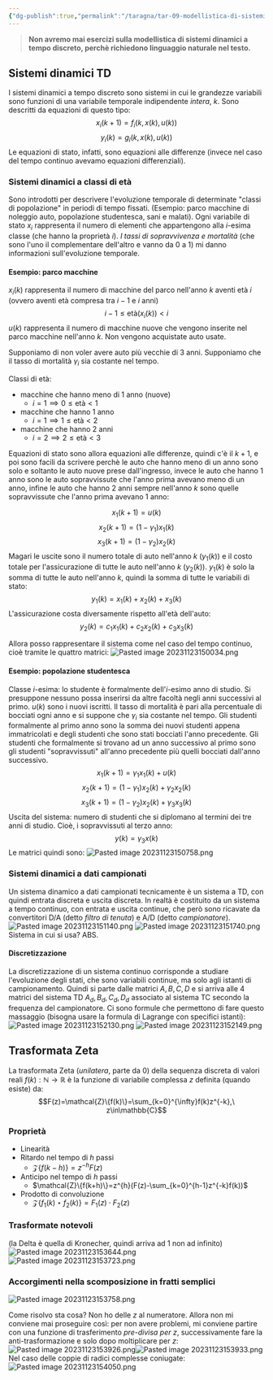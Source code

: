 ```yaml
---
{"dg-publish":true,"permalink":"/taragna/tar-09-modellistica-di-sistemi-dinamici-td-e-trasformata-zeta/"}
---
```


>**Non avremo mai esercizi sulla modellistica di sistemi dinamici a tempo discreto, perchè richiedono linguaggio naturale nel testo.**

## Sistemi dinamici TD
I sistemi dinamici a tempo discreto sono sistemi in cui le grandezze variabili sono funzioni di una variabile temporale indipendente *intera*, $k$.
Sono descritti da equazioni di questo tipo:
$$x_i(k+1)=f_i(k, x(k), u(k))$$
$$y_i(k)=g_l(k, x(k), u(k))$$
Le equazioni di stato, infatti, sono equazioni alle differenze (invece nel caso del tempo continuo avevamo equazioni differenziali).
### Sistemi dinamici a classi di età
Sono introdotti per descrivere l'evoluzione temporale di determinate "classi di popolazione" in periodi di tempo fissati.
(Esempio: parco macchine di noleggio auto, popolazione studentesca, sani e malati).
Ogni variabile di stato $x_i$ rappresenta il numero di elementi che appartengono alla $i$-esima classe (che hanno la proprietà $i$).
*I tassi di sopravvivenza e mortalità* (che sono l'uno il complementare dell'altro e vanno da $0$ a $1$) mi danno informazioni sull'evoluzione temporale.
#### Esempio: parco macchine
$x_i(k)$ rappresenta il numero di macchine del parco nell'anno $k$ aventi età $i$ (ovvero aventi età compresa tra $i-1$ e $i$ anni)
$$i-1\le\text{età}(x_i(k))<i$$
$u(k)$ rappresenta il numero di macchine nuove che vengono inserite nel parco macchine nell'anno $k$. Non vengono acquistate auto usate.

Supponiamo di non voler avere auto più vecchie di $3$ anni.
Supponiamo che il tasso di mortalità $\gamma_i$ sia costante nel tempo.

Classi di età:
- macchine che hanno meno di 1 anno (nuove) 
	- $i=1\implies 0\le\text{età}<1$
- macchine che hanno 1 anno
	- $i=1\implies 1\le\text{età}<2$
- macchine che hanno 2 anni 
	- $i=2\implies 2\le\text{età}<3$

Equazioni di stato sono allora equazioni alle differenze, quindi c'è il $k+1$, e poi sono facili da scrivere perchè le auto che hanno meno di un anno sono solo e soltanto le auto nuove prese dall'ingresso, invece le auto che hanno $1$ anno sono le auto sopravvissute che l'anno prima avevano meno di un anno, infine le auto che hanno $2$ anni sempre nell'anno $k$ sono quelle sopravvissute che l'anno prima avevano $1$ anno:

$$x_1(k+1)=u(k)$$
$$x_2(k+1)=(1-\gamma_1)x_1(k)$$
$$x_3(k+1)=(1-\gamma_2)x_2(k)$$
Magari le uscite sono il numero totale di auto nell'anno $k$ ($y_1(k)$) e il costo totale per l'assicurazione di tutte le auto nell'anno $k$ ($y_2(k)$).
$y_1(k)$ è solo la somma di tutte le auto nell'anno $k$, quindi la somma di tutte le variabili di stato:
$$y_1(k)=x_1(k)+x_2(k)+x_3(k)$$
L'assicurazione costa diversamente rispetto all'età dell'auto:
$$y_2(k)=c_1x_1(k)+c_2x_2(k)+c_3x_3(k)$$

Allora posso rappresentare il sistema come nel caso del tempo continuo, cioè tramite le quattro matrici:
![Pasted image 20231123150034.png](/img/user/img/Pasted%20image%2020231123150034.png)
#### Esempio: popolazione studentesca
Classe $i$-esima: lo studente è formalmente dell'$i$-esimo anno di studio.
Si presuppone nessuno possa inserirsi da altre facoltà negli anni successivi al primo. $u(k)$ sono i nuovi iscritti.
Il tasso di mortalità è pari alla percentuale di bocciati ogni anno e si suppone che $\gamma_i$ sia costante nel tempo.
Gli studenti formalmente al primo anno sono la somma dei nuovi studenti appena immatricolati e degli studenti che sono stati bocciati l'anno precedente. Gli studenti che formalmente si trovano ad un anno successivo al primo sono gli studenti "sopravvissuti" all'anno precedente più quelli bocciati dall'anno successivo.
$$x_1(k+1)=\gamma_1x_1(k)+u(k)$$
$$x_2(k+1)=(1-\gamma_1)x_2(k)+\gamma_2x_2(k)$$
$$x_3(k+1)=(1-\gamma_2)x_2(k)+\gamma_3x_3(k)$$
Uscita del sistema: numero di studenti che si diplomano al termini dei tre anni di studio. Cioè, i sopravvissuti al terzo anno:
$$y(k)=\gamma_3x(k)$$
Le matrici quindi sono:
![Pasted image 20231123150758.png](/img/user/img/Pasted%20image%2020231123150758.png)
### Sistemi dinamici a dati campionati
Un sistema dinamico a dati campionati tecnicamente è un sistema a TD, con quindi entrata discreta e uscita discreta.
In realtà è costituito da un sistema a tempo continuo, con entrata e uscita continue, che però sono ricavate da convertitori D/A (detto *filtro di tenuta*) e A/D (detto *campionatore*).
![Pasted image 20231123151140.png](/img/user/img/Pasted%20image%2020231123151140.png)
![Pasted image 20231123151740.png](/img/user/img/Pasted%20image%2020231123151740.png)
Sistema in cui si usa? ABS.
#### Discretizzazione
La discretizzazione di un sistema continuo corrisponde a studiare l'evoluzione degli stati, che sono variabili continue, ma solo agli istanti di campionamento. Quindi si parte dalle matrici $A,B,C,D$ e si arriva alle 4 matrici del sistema TD $A_d,B_d,C_d,D_d$ associato al sistema TC secondo la frequenza del campionatore.
Ci sono formule che permettono di fare questo massaggio (bisogna usare la formula di Lagrange con specifici istanti):
![Pasted image 20231123152130.png](/img/user/img/Pasted%20image%2020231123152130.png)
![Pasted image 20231123152149.png](/img/user/img/Pasted%20image%2020231123152149.png)
## Trasformata Zeta
La trasformata Zeta (*unilatera*, parte da $0$) della sequenza discreta di valori reali $f(k): \mathbb{N}\to\mathbb{R}$ è la funzione di variabile complessa $z$ definita (quando esiste) da:
$$F(z)=\mathcal{Z}\{f(k)\}=\sum_{k=0}^{\infty}f(k)z^{-k},\ z\in\mathbb{C}$$
### Proprietà
- Linearità
- Ritardo nel tempo di $h$ passi 
	- $\mathcal{Z}\{f(k-h)\}=z^{-h}F(z)$
- Anticipo nel tempo di $h$ passi 
	- $\mathcal{Z}\{f(k+h)\}=z^{h}(F(z)-\sum_{k=0}^{h-1}z^{-k}f(k))$
- Prodotto di convoluzione 
	- $\mathcal{Z}\{f_1(k)\star f_2(k)\}=F_1(z)\cdot F_2(z)$
### Trasformate notevoli
(la Delta è quella di Kronecher, quindi arriva ad 1 non ad infinito)
![Pasted image 20231123153644.png](/img/user/img/Pasted%20image%2020231123153644.png)
![Pasted image 20231123153723.png](/img/user/img/Pasted%20image%2020231123153723.png)
### Accorgimenti nella scomposizione in fratti semplici
![Pasted image 20231123153758.png](/img/user/img/Pasted%20image%2020231123153758.png)

Come risolvo sta cosa? Non ho delle $z$ al numeratore.
Allora non mi conviene mai proseguire così:
per non avere problemi, mi conviene partire con una funzione di trasferimento *pre-divisa per $z$*, successivamente fare la anti-trasformazione e solo dopo moltiplicare per $z$:
![Pasted image 20231123153926.png](/img/user/img/Pasted%20image%2020231123153926.png)![Pasted image 20231123153933.png](/img/user/img/Pasted%20image%2020231123153933.png)
Nel caso delle coppie di radici complesse coniugate:
![Pasted image 20231123154050.png](/img/user/img/Pasted%20image%2020231123154050.png)

